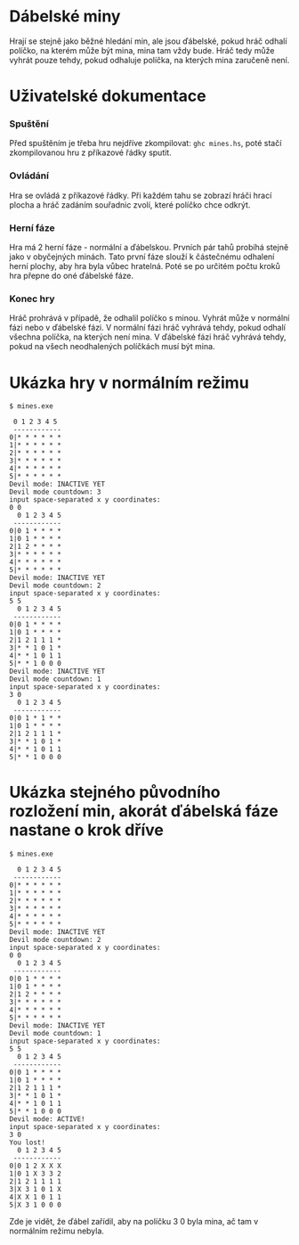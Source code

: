 # Dábelské miny
Hrají se stejně jako běžné hledání min, ale jsou ďábelské, pokud hráč odhalí políčko, na kterém může být mina, mina tam vždy bude. Hráč tedy může vyhrát pouze tehdy, pokud odhaluje políčka, na kterých mina zaručeně není.

# Uživatelské dokumentace
### Spuštění 
Před spuštěním je třeba hru nejdříve zkompilovat: `ghc mines.hs`, poté stačí zkompilovanou hru z příkazové řádky sputit.
### Ovládání 
Hra se ovládá z příkazové řádky. Při každém tahu se zobrazí hráči hrací plocha a hráč zadáním souřadnic zvolí, které políčko chce odkrýt.
### Herní fáze 
Hra má 2 herní fáze - normální a ďábelskou. Prvních pár tahů probíhá stejně jako v obyčejných minách. Tato první fáze slouží k částečnému odhalení herní plochy, aby hra byla vůbec hratelná. Poté se po určitém počtu kroků hra přepne do oné ďábelské fáze. 
### Konec hry
Hráč prohrává v případě, že odhalil políčko s minou. Vyhrát může v normální fázi nebo v ďábelské fázi. V normální fázi hráč vyhrává tehdy, pokud odhalí všechna políčka, na kterých není mina. V ďábelské fázi hráč vyhrává tehdy, pokud na všech neodhalených políčkách musí být mina.

# Ukázka hry v normálním režimu
```
$ mines.exe

 0 1 2 3 4 5
 ------------
0|* * * * * *
1|* * * * * *
2|* * * * * *
3|* * * * * *
4|* * * * * *
5|* * * * * *
Devil mode: INACTIVE YET
Devil mode countdown: 3
input space-separated x y coordinates:
0 0
  0 1 2 3 4 5
 ------------
0|0 1 * * * *
1|0 1 * * * *
2|1 2 * * * *
3|* * * * * *
4|* * * * * *
5|* * * * * *
Devil mode: INACTIVE YET
Devil mode countdown: 2
input space-separated x y coordinates:
5 5
  0 1 2 3 4 5
 ------------
0|0 1 * * * *
1|0 1 * * * *
2|1 2 1 1 1 *
3|* * 1 0 1 *
4|* * 1 0 1 1
5|* * 1 0 0 0
Devil mode: INACTIVE YET
Devil mode countdown: 1
input space-separated x y coordinates:
3 0
  0 1 2 3 4 5
 ------------
0|0 1 * 1 * *
1|0 1 * * * *
2|1 2 1 1 1 *
3|* * 1 0 1 *
4|* * 1 0 1 1
5|* * 1 0 0 0
```

# Ukázka stejného původního rozložení min, akorát ďábelská fáze nastane o krok dříve

```
$ mines.exe

  0 1 2 3 4 5
 ------------
0|* * * * * *
1|* * * * * *
2|* * * * * *
3|* * * * * *
4|* * * * * *
5|* * * * * *
Devil mode: INACTIVE YET
Devil mode countdown: 2
input space-separated x y coordinates:
0 0
  0 1 2 3 4 5
 ------------
0|0 1 * * * *
1|0 1 * * * *
2|1 2 * * * *
3|* * * * * *
4|* * * * * *
5|* * * * * *
Devil mode: INACTIVE YET
Devil mode countdown: 1
input space-separated x y coordinates:
5 5
  0 1 2 3 4 5
 ------------
0|0 1 * * * *
1|0 1 * * * *
2|1 2 1 1 1 *
3|* * 1 0 1 *
4|* * 1 0 1 1
5|* * 1 0 0 0
Devil mode: ACTIVE!
input space-separated x y coordinates:
3 0
You lost!
  0 1 2 3 4 5
 ------------
0|0 1 2 X X X
1|0 1 X 3 3 2
2|1 2 1 1 1 1
3|X 3 1 0 1 X
4|X X 1 0 1 1
5|X 3 1 0 0 0

```
Zde je vidět, že ďábel zařídil, aby na políčku 3 0 byla mina, ač tam v normálním režimu nebyla.